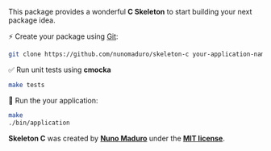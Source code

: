 This package provides a wonderful **C Skeleton** to start building your next package idea.

⚡️ Create your package using [Git](https://git-scm.com/downloads):

```bash
git clone https://github.com/nunomaduro/skeleton-c your-application-name
```

✅ Run unit tests using **cmocka**
```bash
make tests
```

🚀 Run the your application:
```bash
make
./bin/application
```

**Skeleton C** was created by **[Nuno Maduro](https://twitter.com/enunomaduro)** under the **[MIT license](https://opensource.org/licenses/MIT)**.
